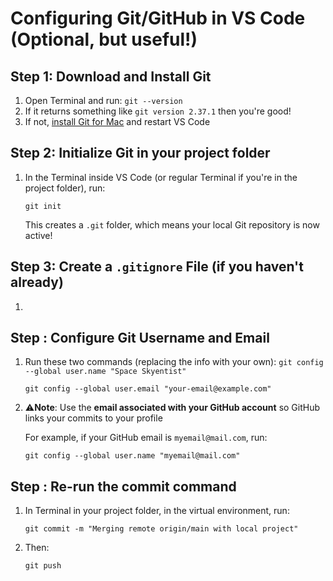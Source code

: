 # Configuring Git/GitHub in VS Code (Optional, but useful!)

## Step 1: Download and Install Git
1. Open Terminal and run:
     ` git --version `
2. If it returns something like `git version 2.37.1` then you're good!
3. If not, [install Git for Mac](https://git-scm.com/downloads/mac) and restart VS Code

## Step 2: Initialize Git in your project folder
1. In the Terminal inside VS Code (or regular Terminal if you're in the project folder), run:

   ` git init `

    This creates a `.git` folder, which means your local Git repository is now active!

## Step 3: Create a `.gitignore` File (if you haven't already)
1. 

## Step : Configure Git Username and Email
1. Run these two commands (replacing the info with your own):
    ` git config --global user.name "Space Skyentist" `

    ` git config --global user.email "your-email@example.com" `
2. ⚠️**Note**: Use the **email associated with your GitHub account** so GitHub links your commits to your profile

    For example, if your GitHub email is `myemail@mail.com`, run:
   
    ` git config --global user.name "myemail@mail.com" `

## Step : Re-run the commit command
1. In Terminal in your project folder, in the virtual environment, run:

    ` git commit -m "Merging remote origin/main with local project" `

2. Then:

     ` git push `
   
